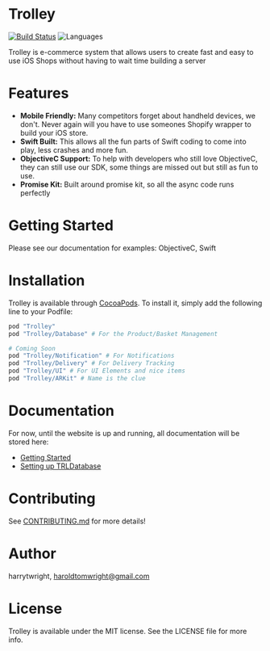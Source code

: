 # Trolley <IMG>

[![Build Status](https://travis-ci.org/Off-Piste/Trolley.io-cocoa.svg?branch=master)](https://travis-ci.org/Off-Piste/Trolley.io-cocoa)
![Languages](https://img.shields.io/badge/languages-Swift%20%7C%20ObjC-orange.svg)
<!-- [![Version](https://img.shields.io/cocoapods/v/Trolley.svg?style=flat)](http://cocoapods.org/pods/Trolley)
[![License](https://img.shields.io/cocoapods/l/Trolley.svg?style=flat)](http://cocoapods.org/pods/Trolley)
[![Platform](https://img.shields.io/cocoapods/p/Trolley.svg?style=flat)](http://cocoapods.org/pods/Trolley) -->

Trolley is e-commerce system that allows users to create fast and easy to use iOS Shops without having to wait time building a server

<GIF OF Application Examples>

# Features

- **Mobile Friendly:** Many competitors forget about handheld devices, we don't. Never again will you have to use someones Shopify wrapper to build your iOS store.
- **Swift Built:** This allows all the fun parts of Swift coding to come into play, less crashes and more fun.
- **ObjectiveC Support:** To help with developers who still love ObjectiveC, they can still use our SDK, some things are missed out but still as fun to use.
- **Promise Kit:** Built around promise kit, so all the async code runs perfectly

# Getting Started

Please see our documentation for examples: ObjectiveC, Swift

# Installation

Trolley is available through [CocoaPods](http://cocoapods.org). To install
it, simply add the following line to your Podfile:

```ruby
pod "Trolley"
pod "Trolley/Database" # For the Product/Basket Management

# Coming Soon
pod "Trolley/Notification" # For Notifications
pod "Trolley/Delivery" # For Delivery Tracking
pod "Trolley/UI" # For UI Elements and nice items
pod "Trolley/ARKit" # Name is the clue
```

# Documentation

For now, until the website is up and running, all documentation will be stored here:

- [Getting Started](https://github.com/Off-Piste/Trolley.io-cocoa/blob/master/Documentation/Getting%20Started.md)
- [Setting up TRLDatabase](https://github.com/Off-Piste/Trolley.io-cocoa/blob/master/Documentation/Database/Getting%20Started.md)



# Contributing

See [CONTRIBUTING.md](https://github.com/Off-Piste/Trolley.io/blob/master/CONTRIBUTING.md) for more details!

# Author

harrytwright, haroldtomwright@gmail.com

# License

Trolley is available under the MIT license. See the LICENSE file for more info.
